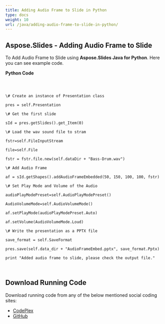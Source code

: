 ```yaml
---
title: Adding Audio Frame to Slide in Python
type: docs
weight: 10
url: /java/adding-audio-frame-to-slide-in-python/
---
```


## **Aspose.Slides - Adding Audio Frame to Slide**
To Add Audio Frame to Slide using **Aspose.Slides Java for Python**. Here you can see example code.

**Python Code**

```



\# Create an instance of Presentation class

pres = self.Presentation

\# Get the first slide

sId = pres.getSlides().get_Item(0)

\# Load the wav sound file to stram

fstr=self.FileInputStream

file=self.File

fstr = fstr.file.new(self.dataDir + "Bass-Drum.wav")

\# Add Audio Frame

af = sId.getShapes().addAudioFrameEmbedded(50, 150, 100, 100, fstr)

\# Set Play Mode and Volume of the Audio

audioPlayModePreset=self.AudioPlayModePreset()

AudioVolumeMode=self.AudioVolumeMode()

af.setPlayMode(audioPlayModePreset.Auto)

af.setVolume(AudioVolumeMode.Loud)

\# Write the presentation as a PPTX file

save_format = self.SaveFormat

pres.save(self.data_dir + "AudioFrameEmbed.pptx", save_format.Pptx)

print "Added audio frame to slide, please check the output file."



```
## **Download Running Code**
Download running code from any of the below mentioned social coding sites:

- [CodePlex](https://asposeslidesjavapython.codeplex.com/releases/view/620922)
- [GitHub](https://github.com/aspose-slides/Aspose.Slides-for-Java/releases/tag/Aspose.Slides_Java_for_Python-v1.0)
